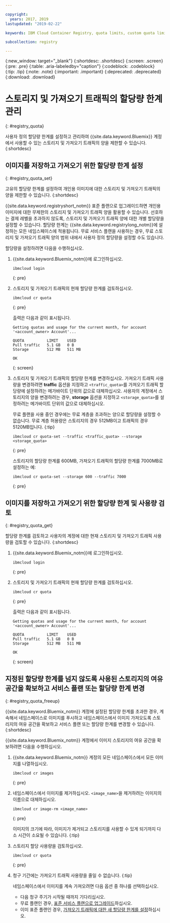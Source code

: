 ```yaml
---

copyright:
  years: 2017, 2019
lastupdated: "2019-02-22"

keywords: IBM Cloud Container Registry, quota limits, custom quota limits, pull traffic

subcollection: registry

---
```


{:new_window: target="_blank"}
{:shortdesc: .shortdesc}
{:screen: .screen}
{:pre: .pre}
{:table: .aria-labeledby="caption"}
{:codeblock: .codeblock}
{:tip: .tip}
{:note: .note}
{:important: .important}
{:deprecated: .deprecated}
{:download: .download}

# 스토리지 및 가져오기 트래픽의 할당량 한계 관리
{: #registry_quota}

사용자 정의 할당량 한계를 설정하고 관리하여 {{site.data.keyword.Bluemix}} 계정에서 사용할 수 있는 스토리지 및 가져오기 트래픽의 양을 제한할 수 있습니다.
{:shortdesc}

##  이미지를 저장하고 가져오기 위한 할당량 한계 설정
{: #registry_quota_set}

고유의 할당량 한계를 설정하여 개인용 이미지에 대한 스토리지 및 가져오기 트래픽의 양을 제한할 수 있습니다.
{:shortdesc}

{{site.data.keyword.registryshort_notm}}
표준 플랜으로 업그레이드하면 개인용 이미지에 대한 무제한의 스토리지 및 가져오기 트래픽 양을 활용할 수 있습니다. 선호하는 결제 레벨을 초과하지 않도록, 스토리지 및 가져오기 트래픽 양에 대한 개별 할당량을 설정할 수 있습니다. 할당량 한계는
{{site.data.keyword.registrylong_notm}}에 설정하는 모든 네임스페이스에 적용됩니다. 무료 서비스 플랜을
사용하는 경우, 무료 스토리지 및 가져오기 트래픽 양의 범위 내에서 사용자 정의 할당량을 설정할 수도 있습니다.

할당량을 설정하려면 다음을 수행하십시오.

1. {{site.data.keyword.Bluemix_notm}}에 로그인하십시오.

    ```
    ibmcloud login
    ```
    {: pre}

2. 스토리지 및 가져오기 트래픽의 현재 할당량 한계를 검토하십시오.

    ```
    ibmcloud cr quota
    ```
    {: pre}

    출력은
다음과 같이 표시됩니다.

    ```
    Getting quotas and usage for the current month, for account '<account_owner> Account'...

    QUOTA          LIMIT    USED   
    Pull traffic   5.1 GB   0 B   
    Storage        512 MB   511 MB

    OK
    ```
    {: screen}

3. 스토리지 및 가져오기 트래픽의 할당량 한계를 변경하십시오. 가져오기 트래픽 사용량을 변경하려면 **traffic** 옵션을 지정하고 `<traffic_quota>`를 가져오기 트래픽 할당량에 설정하려는 메가바이트 단위의 값으로 대체하십시오. 사용자의 계정에서 스토리지의 양을 변경하려는 경우, **storage** 옵션을 지정하고 `<storage_quota>`를 설정하려는 메가바이트 단위의 값으로 대체하십시오.

    무료 플랜을 사용 중인 경우에는 무료 계층을 초과하는 양으로 할당량을 설정할 수 없습니다. 무료 계층 허용량은 스토리지의 경우 512MB이고 트래픽의 경우 5120MB입니다.
    {:tip}

    ```
    ibmcloud cr quota-set --traffic <traffic_quota> --storage <storage_quota>
    ```
    {: pre}

    스토리지의 할당량 한계를 600MB, 가져오기 트래픽의 할당량 한계를 7000MB로 설정하는 예:

    ```
    ibmcloud cr quota-set --storage 600 --traffic 7000
    ```
    {: pre}

## 이미지를 저장하고 가져오기 위한 할당량 한계 및 사용량 검토
{: #registry_quota_get}

할당량 한계를 검토하고 사용자의 계정에 대한 현재 스토리지 및 가져오기 트래픽 사용량을 검토할 수 있습니다.
{:shortdesc}

1. {{site.data.keyword.Bluemix_notm}}에 로그인하십시오.

    ```
    ibmcloud login
    ```
    {: pre}

2. 스토리지 및 가져오기 트래픽의 현재 할당량 한계를 검토하십시오.

    ```
    ibmcloud cr quota
    ```
    {: pre}

    출력은
다음과 같이 표시됩니다.

    ```
    Getting quotas and usage for the current month, for account '<account_owner> Account'...

    QUOTA          LIMIT    USED   
    Pull traffic   5.1 GB   0 B   
    Storage        512 MB   511 MB

    OK
    ```
    {: screen}

## 지정된 할당량 한계를 넘지 않도록 사용된 스토리지의 여유 공간을 확보하고 서비스 플랜 또는 할당량 한계 변경
{: #registry_quota_freeup}

{{site.data.keyword.Bluemix_notm}} 계정에 설정된 할당량 한계를 초과한 경우, 계속해서 네임스페이스로 이미지를 푸시하고 네임스페이스에서 이미지 가져오도록 스토리지의 여유 공간을 확보하고 서비스 플랜 또는 할당량 한계를 변경할 수 있습니다.
{:shortdesc}

{{site.data.keyword.Bluemix_notm}} 계정에서 이미지 스토리지의 여유 공간을 확보하려면 다음을 수행하십시오.

1. {{site.data.keyword.Bluemix_notm}} 계정의 모든 네임스페이스에서 모든 이미지를 나열하십시오.

    ```
    ibmcloud cr images
    ```
    {: pre}

2. 네임스페이스에서 이미지를 제거하십시오. `<image_name>`을 제거하려는 이미지의 이름으로 대체하십시오.

    ```
    ibmcloud cr image-rm <image_name>
    ```
    {: pre}

    이미지의 크기에 따라, 이미지가 제거되고 스토리지를 사용할 수 있게 되기까지 다소 시간이 소요될 수 있습니다.
    {:tip}

3. 스토리지 할당 사용량을 검토하십시오.

    ```
    ibmcloud cr quota
    ```
    {: pre}

4. 청구 기간에는 가져오기 트래픽 사용량을 줄일 수 없습니다.
   {:tip}

    네임스페이스에서 이미지를 계속 가져오려면 다음 옵션 중 하나를 선택하십시오.

    - 다음 청구 주기가 시작될 때까지 기다리십시오.
    - 무료 플랜인 경우, [표준 서비스 플랜으로 업그레이드](/docs/services/Registry?topic=registry-registry_overview#registry_plan_upgrade)하십시오.
    - 이미 표준 플랜인 경우, [가져오기 트래픽에 대한 새 할당량 한계를 설정](#registry_quota_set)하십시오.
